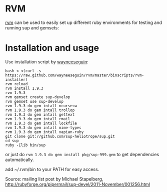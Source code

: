 # RVM
[rvm](https://rvm.io/) can be used to easily set up different ruby environments for testing and running sup and gemsets:

# Installation and usage
Use installation script by [wayneeseguin](https://github.com/wayneeseguin/rvm/blob/master/binscripts/rvm-installer):
```
bash < <(curl -s https://raw.github.com/wayneeseguin/rvm/master/binscripts/rvm-installer)
rvm reload
rvm install 1.9.3
rvm 1.9.3
rvm gemset create sup-develop
rvm gemset use sup-develop
rvm 1.9.3 do gem intall ncursesw
rvm 1.9.3 do gem intall trollop
rvm 1.9.3 do gem intall gettext
rvm 1.9.3 do gem intall rmail
rvm 1.9.3 do gem intall lockfile
rvm 1.9.3 do gem intall mime-types
rvm 1.9.3 do gem intall xapian-ruby
git clone git://github.com/sup-heliotrope/sup.git
cd sup
ruby -Ilib bin/sup
```

or just do ```rvm 1.9.3 do gem install pkg/sup-999.gem``` to get dependencies automatically.

add ~/.rvm/bin to your PATH for easy access.

Source: mailing list post by Michael Stapelberg, http://rubyforge.org/pipermail/sup-devel/2011-November/001256.html